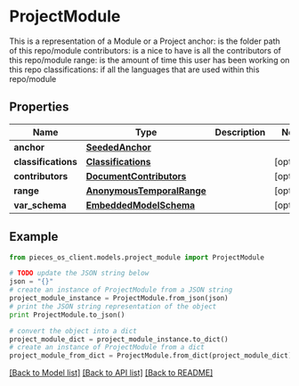 # ProjectModule

This is a representation of a Module or a Project  anchor: is the folder path of this repo/module  contributors: is a nice to have is all the contributors of this repo/module  range: is the amount of time this user has been working on this repo  classifications: if all the languages that are used within this repo/module

## Properties
Name | Type | Description | Notes
------------ | ------------- | ------------- | -------------
**anchor** | [**SeededAnchor**](SeededAnchor.md) |  | 
**classifications** | [**Classifications**](Classifications.md) |  | [optional] 
**contributors** | [**DocumentContributors**](DocumentContributors.md) |  | [optional] 
**range** | [**AnonymousTemporalRange**](AnonymousTemporalRange.md) |  | [optional] 
**var_schema** | [**EmbeddedModelSchema**](EmbeddedModelSchema.md) |  | [optional] 

## Example

```python
from pieces_os_client.models.project_module import ProjectModule

# TODO update the JSON string below
json = "{}"
# create an instance of ProjectModule from a JSON string
project_module_instance = ProjectModule.from_json(json)
# print the JSON string representation of the object
print ProjectModule.to_json()

# convert the object into a dict
project_module_dict = project_module_instance.to_dict()
# create an instance of ProjectModule from a dict
project_module_from_dict = ProjectModule.from_dict(project_module_dict)
```
[[Back to Model list]](../README.md#documentation-for-models) [[Back to API list]](../README.md#documentation-for-api-endpoints) [[Back to README]](../README.md)


